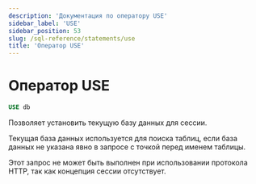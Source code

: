 ```yaml
---
description: 'Документация по оператору USE'
sidebar_label: 'USE'
sidebar_position: 53
slug: /sql-reference/statements/use
title: 'Оператор USE'
---
```



# Оператор USE

```sql
USE db
```

Позволяет установить текущую базу данных для сессии.

Текущая база данных используется для поиска таблиц, если база данных не указана явно в запросе с точкой перед именем таблицы.

Этот запрос не может быть выполнен при использовании протокола HTTP, так как концепция сессии отсутствует.
